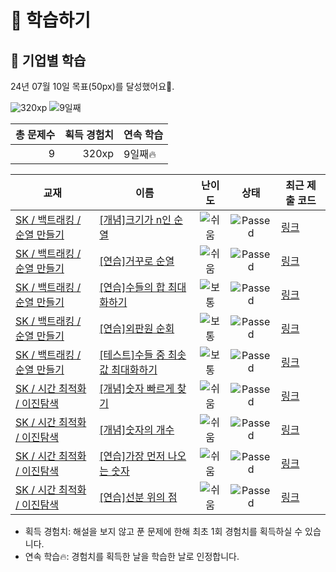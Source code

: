# 📖 학습하기

## 🚀 기업별 학습
24년 07월 10일 목표(50px)를 달성했어요🥳.

![320xp](https://img.shields.io/badge/EXP-320xp-%235cb85c.svg?for-the-badge)
![9일째](https://img.shields.io/badge/연속학습-9일째-%23E34F26.svg?for-the-badge)

|총 문제수|획득 경험치|연속 학습|
|---:|---:|---|
9|320xp|9일째🔥|

|교재|이름|난이도|상태|최근 제출 코드|
|---|---|:---:|:---:|---|
|[SK / 백트래킹 / 순열 만들기](https://www.codetree.ai/missions?missionId=18)|[[개념]크기가 n인 순열](https://www.codetree.ai/missions/18/problems/n-permutation)|![쉬움][easy]|![Passed][passed]|[링크](https://github.com/beomjunlim/codetree-TILs/blob/main/240710/%ED%81%AC%EA%B8%B0%EA%B0%80%20n%EC%9D%B8%20%EC%88%9C%EC%97%B4/n-permutation.cpp)|
|[SK / 백트래킹 / 순열 만들기](https://www.codetree.ai/missions?missionId=18)|[[연습]거꾸로 순열](https://www.codetree.ai/missions/18/problems/backward-permutation)|![쉬움][easy]|![Passed][passed]|[링크](https://github.com/beomjunlim/codetree-TILs/blob/main/240710/%EA%B1%B0%EA%BE%B8%EB%A1%9C%20%EC%88%9C%EC%97%B4/backward-permutation.cpp)|
|[SK / 백트래킹 / 순열 만들기](https://www.codetree.ai/missions?missionId=18)|[[연습]수들의 합 최대화하기](https://www.codetree.ai/missions/18/problems/max-sum-of-numbers)|![보통][medium]|![Passed][passed]|[링크](https://github.com/beomjunlim/codetree-TILs/blob/main/240710/%EC%88%98%EB%93%A4%EC%9D%98%20%ED%95%A9%20%EC%B5%9C%EB%8C%80%ED%99%94%ED%95%98%EA%B8%B0/max-sum-of-numbers.cpp)|
|[SK / 백트래킹 / 순열 만들기](https://www.codetree.ai/missions?missionId=18)|[[연습]외판원 순회](https://www.codetree.ai/missions/18/problems/traveling-salesman-problem)|![보통][medium]|![Passed][passed]|[링크](https://github.com/beomjunlim/codetree-TILs/blob/main/240710/%EC%99%B8%ED%8C%90%EC%9B%90%20%EC%88%9C%ED%9A%8C/traveling-salesman-problem.cpp)|
|[SK / 백트래킹 / 순열 만들기](https://www.codetree.ai/missions?missionId=18)|[[테스트]수들 중 최솟값 최대화하기](https://www.codetree.ai/missions/18/problems/maximin-of-numbers)|![보통][medium]|![Passed][passed]|[링크](https://github.com/beomjunlim/codetree-TILs/blob/main/240710/%EC%88%98%EB%93%A4%20%EC%A4%91%20%EC%B5%9C%EC%86%9F%EA%B0%92%20%EC%B5%9C%EB%8C%80%ED%99%94%ED%95%98%EA%B8%B0/maximin-of-numbers.cpp)|
|[SK / 시간 최적화 / 이진탐색](https://www.codetree.ai/missions?missionId=18)|[[개념]숫자 빠르게 찾기](https://www.codetree.ai/missions/18/problems/find-number-fast)|![쉬움][easy]|![Passed][passed]|[링크](https://github.com/beomjunlim/codetree-TILs/blob/main/240710/%EC%88%AB%EC%9E%90%20%EB%B9%A0%EB%A5%B4%EA%B2%8C%20%EC%B0%BE%EA%B8%B0/find-number-fast.cpp)|
|[SK / 시간 최적화 / 이진탐색](https://www.codetree.ai/missions?missionId=18)|[[개념]숫자의 개수](https://www.codetree.ai/missions/18/problems/number-of-integers)|![쉬움][easy]|![Passed][passed]|[링크](https://github.com/beomjunlim/codetree-TILs/blob/main/240710/%EC%88%AB%EC%9E%90%EC%9D%98%20%EA%B0%9C%EC%88%98/number-of-integers.cpp)|
|[SK / 시간 최적화 / 이진탐색](https://www.codetree.ai/missions?missionId=18)|[[연습]가장 먼저 나오는 숫자](https://www.codetree.ai/missions/18/problems/first-appear-number)|![쉬움][easy]|![Passed][passed]|[링크](https://github.com/beomjunlim/codetree-TILs/blob/main/240710/%EA%B0%80%EC%9E%A5%20%EB%A8%BC%EC%A0%80%20%EB%82%98%EC%98%A4%EB%8A%94%20%EC%88%AB%EC%9E%90/first-appear-number.cpp)|
|[SK / 시간 최적화 / 이진탐색](https://www.codetree.ai/missions?missionId=18)|[[연습]선분 위의 점](https://www.codetree.ai/missions/18/problems/point-on-the-line-segment)|![쉬움][easy]|![Passed][passed]|[링크](https://github.com/beomjunlim/codetree-TILs/blob/main/240710/%EC%84%A0%EB%B6%84%20%EC%9C%84%EC%9D%98%20%EC%A0%90/point-on-the-line-segment.cpp)|


* 획득 경험치: 해설을 보지 않고 푼 문제에 한해 최초 1회 경험치를 획득하실 수 있습니다.
* 연속 학습🔥: 경험치를 획득한 날을 학습한 날로 인정합니다.










[b5]: https://img.shields.io/badge/Bronze_5-%235D3E31.svg
[b4]: https://img.shields.io/badge/Bronze_4-%235D3E31.svg
[b3]: https://img.shields.io/badge/Bronze_3-%235D3E31.svg
[b2]: https://img.shields.io/badge/Bronze_2-%235D3E31.svg
[b1]: https://img.shields.io/badge/Bronze_1-%235D3E31.svg
[s5]: https://img.shields.io/badge/Silver_5-%23394960.svg
[s4]: https://img.shields.io/badge/Silver_4-%23394960.svg
[s3]: https://img.shields.io/badge/Silver_3-%23394960.svg
[s2]: https://img.shields.io/badge/Silver_2-%23394960.svg
[s1]: https://img.shields.io/badge/Silver_1-%23394960.svg
[g5]: https://img.shields.io/badge/Gold_5-%23FFC433.svg
[g4]: https://img.shields.io/badge/Gold_4-%23FFC433.svg
[g3]: https://img.shields.io/badge/Gold_3-%23FFC433.svg
[g2]: https://img.shields.io/badge/Gold_2-%23FFC433.svg
[g1]: https://img.shields.io/badge/Gold_1-%23FFC433.svg
[p5]: https://img.shields.io/badge/Platinum_5-%2376DDD8.svg
[p4]: https://img.shields.io/badge/Platinum_4-%2376DDD8.svg
[p3]: https://img.shields.io/badge/Platinum_3-%2376DDD8.svg
[p2]: https://img.shields.io/badge/Platinum_2-%2376DDD8.svg
[p1]: https://img.shields.io/badge/Platinum_1-%2376DDD8.svg
[passed]: https://img.shields.io/badge/Passed-%23009D27.svg
[failed]: https://img.shields.io/badge/Failed-%23D24D57.svg
[easy]: https://img.shields.io/badge/쉬움-%235cb85c.svg?for-the-badge
[medium]: https://img.shields.io/badge/보통-%23FFC433.svg?for-the-badge
[hard]: https://img.shields.io/badge/어려움-%23D24D57.svg?for-the-badge